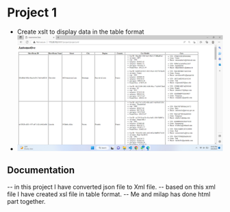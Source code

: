 
# Project 1

  - Create xslt to display data in the table format
  - ![XSD file](project.png)

  ## Documentation

-- in this project I have converted json file to Xml file.
-- based on this xml file I have created xsl file in table format.
-- Me and milap has done html part together.
